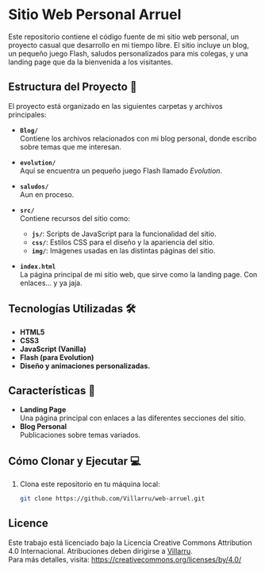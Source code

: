 # Sitio Web Personal Arruel

Este repositorio contiene el código fuente de mi sitio web personal, un proyecto casual que desarrollo en mi tiempo libre. El sitio incluye un blog, un pequeño juego Flash, saludos personalizados para mis colegas, y una landing page que da la bienvenida a los visitantes.

## Estructura del Proyecto 📂

El proyecto está organizado en las siguientes carpetas y archivos principales:

- **`Blog/`**  
  Contiene los archivos relacionados con mi blog personal, donde escribo sobre temas que me interesan.

- **`evolution/`**  
  Aquí se encuentra un pequeño juego Flash llamado *Evolution*. 

- **`saludos/`**  
  Aun en proceso.

- **`src/`**  
  Contiene recursos del sitio como:  
  - **`js/`**: Scripts de JavaScript para la funcionalidad del sitio.  
  - **`css/`**: Estilos CSS para el diseño y la apariencia del sitio.  
  - **`img/`**: Imágenes usadas en las distintas páginas del sitio.

- **`index.html`**  
  La página principal de mi sitio web, que sirve como la landing page. Con enlaces... y ya jaja.

## Tecnologías Utilizadas 🛠️

- **HTML5**  
- **CSS3**  
- **JavaScript (Vanilla)**  
- **Flash (para Evolution)**  
- **Diseño y animaciones personalizadas.**

## Características 🌟

- **Landing Page**  
  Una página principal con enlaces a las diferentes secciones del sitio.  
- **Blog Personal**  
  Publicaciones sobre temas variados.  

## Cómo Clonar y Ejecutar 💻

1. Clona este repositorio en tu máquina local:  
   ```bash
   git clone https://github.com/Villarru/web-arruel.git


## Licence
Este trabajo está licenciado bajo la Licencia Creative Commons Attribution 4.0 Internacional. 
Atribuciones deben dirigirse a [Villarru](https://github.com/Villarru).  
Para más detalles, visita: https://creativecommons.org/licenses/by/4.0/


